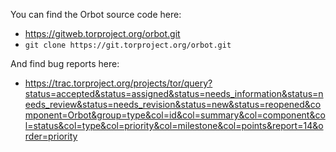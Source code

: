 
You can find the Orbot source code here:

* https://gitweb.torproject.org/orbot.git
* `git clone https://git.torproject.org/orbot.git`

And find bug reports here:

* https://trac.torproject.org/projects/tor/query?status=accepted&status=assigned&status=needs_information&status=needs_review&status=needs_revision&status=new&status=reopened&component=Orbot&group=type&col=id&col=summary&col=component&col=status&col=type&col=priority&col=milestone&col=points&report=14&order=priority
